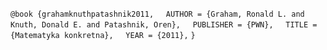 `@book {grahamknuthpatashnik2011,`
    `AUTHOR = {Graham, Ronald L. and Knuth, Donald E. and Patashnik, Oren},`
    `PUBLISHER = {PWN},`
    `TITLE = {Matematyka konkretna},`
    `YEAR = {2011},`
`}`